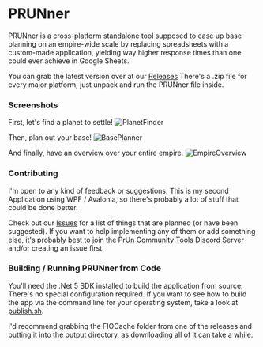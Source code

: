 # PRUNner
PRUNner is a cross-platform standalone tool supposed to ease up base planning on an empire-wide scale by replacing spreadsheets with a custom-made application, yielding way higher response times than one could ever achieve in Google Sheets.

You can grab the latest version over at our [Releases](https://github.com/Jacudibu/PRUNner/releases)
There's a .zip file for every major platform, just unpack and run the PRUNner file inside.

### Screenshots
First, let's find a planet to settle!
![PlanetFinder](https://user-images.githubusercontent.com/9059719/125678028-648e6575-e968-4440-9f01-e918028c9174.png)

Then, plan out your base!
![BasePlanner](https://user-images.githubusercontent.com/9059719/122645029-6773e180-d118-11eb-89be-6dfe085d4ae9.png)

And finally, have an overview over your entire empire.
![EmpireOverview](https://user-images.githubusercontent.com/9059719/121958208-b78f2480-cd63-11eb-953c-c6537b079cd3.png)

### Contributing
I'm open to any kind of feedback or suggestions. This is my second Application using WPF / Avalonia, so there's probably a lot of stuff that could be done better.

Check out our [Issues](https://github.com/Jacudibu/PRUNner/issues) for a list of things that are planned (or have been suggested). If you want to help implementing any of them or add something else, it's probably best to join the [PrUn Community Tools Discord Server](https://discord.gg/2MDR5DYSfY) and/or creating an issue first.

### Building / Running PRUNner from Code
You'll need the .Net 5 SDK installed to build the application from source.
There's no special configuration required. If you want to see how to build the app via the command line for your operating system, take a look at [publish.sh](https://github.com/Jacudibu/PRUNner/blob/main/publish.sh).

I'd recommend grabbing the FIOCache folder from one of the releases and putting it into the output directory, as downloading all of it can take a while.